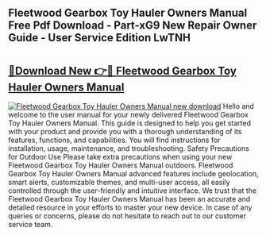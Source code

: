 ## Fleetwood Gearbox Toy Hauler Owners Manual Free Pdf Download - Part-xG9 New Repair Owner Guide - User Service Edition LwTNH

# <h2><a href="http://bc78957.oget.top/?id=Fleetwood+Gearbox+Toy+Hauler+Owners+Manual">🔗Download New 👉🔴 Fleetwood Gearbox Toy Hauler Owners Manual</a></h2>

[![Fleetwood Gearbox Toy Hauler Owners Manual new download](https://i.imgur.com/5g1atiW.png)](http://bc78957.oget.top/?id=Fleetwood+Gearbox+Toy+Hauler+Owners+Manual)
Hello and welcome to the user manual for your newly delivered Fleetwood Gearbox Toy Hauler Owners Manual. This guide is designed to help you get started with your product and provide you with a thorough understanding of its features, functions, and capabilities. You will find instructions for installation, usage, maintenance, and troubleshooting. Safety Precautions for Outdoor Use Please take extra precautions when using your new Fleetwood Gearbox Toy Hauler Owners Manual outdoors. Fleetwood Gearbox Toy Hauler Owners Manual advanced features include geolocation, smart alerts, customizable themes, and multi-user access, all easily controlled through the user-friendly and intuitive interface. We trust that the Fleetwood Gearbox Toy Hauler Owners Manual has been an accurate and detailed resource in your efforts to master your new device. In case of any queries or concerns, please do not hesitate to reach out to our customer service team.
